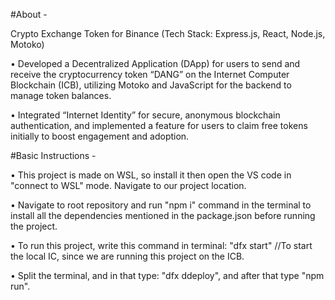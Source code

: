 #About -

Crypto Exchange Token for Binance (Tech Stack: Express.js, React, Node.js, Motoko)
 
• Developed a Decentralized Application (DApp) for users to send and receive the cryptocurrency token “DANG” on the Internet Computer Blockchain (ICB), utilizing Motoko and JavaScript for the backend to manage token balances.
 
• Integrated “Internet Identity” for secure, anonymous blockchain authentication, and implemented a feature for users to claim free tokens initially to boost engagement and adoption.

#Basic Instructions -

• This project is made on WSL, so install it then open the VS code in "connect to WSL" mode. Navigate to our project location.

• Navigate to root repository and run "npm i" command in the terminal to install all the dependencies mentioned in the package.json before running the project.

• To run this project, write this command in terminal: "dfx start" //To start the local IC, since we are running this project on the ICB.

• Split the terminal, and in that type: "dfx ddeploy", and after that type "npm run".
